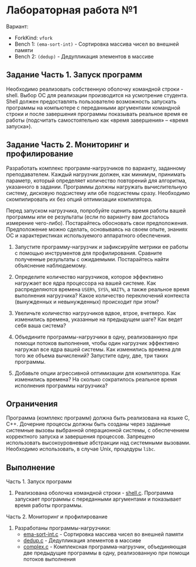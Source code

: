 # Лабораторная работа №1

Вариант: 

* ForkKind: `vfork`
* Bench 1: `(ema-sort-int)` - Сортировка массива чисел во внешней памяти
* Bench 2: `(dedup)` - Дедупликация элементов в массиве

## Задание Часть 1. Запуск программ

Необходимо реализовать собственную оболочку командной строки - shell. Выбор ОС для реализации производится на усмотрение студента. Shell должен предоставлять пользователю возможность запускать программы на компьютере с переданными аргументами командной строки и после завершения программы показывать реальное время ее работы (подсчитать самостоятельно как «время завершения» – «время запуска»).

## Задание Часть 2. Мониторинг и профилирование

Разработать комплекс программ-нагрузчиков по варианту, заданному преподавателем. Каждый нагрузчик должен, как минимум, принимать параметр, который определяет количество повторений для алгоритма, указанного в задании. Программы должны нагружать вычислительную систему, дисковую подсистему или обе подсистемы сразу. Необходимо скомпилировать их без опций оптимизации компилятора.

Перед запуском нагрузчика, попробуйте оценить время работы вашей программы или ее результаты (если по варианту вам досталось измерение чего-либо). Постарайтесь обосновать свои предположения. Предположение можно сделать, основываясь на своем опыте, знаниях ОС и характеристиках используемого аппаратного обеспечения.

1. Запустите программу-нагрузчик и зафиксируйте метрики ее работы с помощью инструментов для профилирования. Сравните полученные результаты с ожидаемыми. Постарайтесь найти объяснение наблюдаемому.

2. Определите количество нагрузчиков, которое эффективно нагружает все ядра процессора на вашей системе. Как распределяются времена `USER%`, `SYS%`, `WAIT%`, а также реальное время выполнения нагрузчика? Какое количество переключений контекста (вынужденных и невынужденных) происходит при этом?

3. Увеличьте количество нагрузчиков вдвое, втрое, вчетверо. Как изменились времена, указанные на предыдущем шаге? Как ведет себя ваша система?

4. Объедините программы-нагрузчики в одну, реализованную при помощи потоков выполнения, чтобы один нагрузчик эффективно нагружал все ядра вашей системы. Как изменились времена для того же объема вычислений? Запустите одну, две, три таких программы.

5. Добавьте опции агрессивной оптимизации для компилятора. Как изменились времена? На сколько сократилось реальное время исполнения программы нагрузчика?

## Ограничения

Программа (комплекс программ) должна быть реализована на языке C, C++. Дочерние процессы должны быть созданы через заданные системные вызовы выбранной операционной системы, с обеспечением корректного запуска и завершения процессов. Запрещено использовать высокоуровневые абстракции над системными вызовами. Необходимо использовать, в случае Unix, процедуры `libc`.


## Выполнение

Часть 1. Запуск программ

<!-- 1. Реализована оболочка командной строки - add link to main file -->
1. Реализована оболочка командной строки - [shell.c](./src/shell.c). Программа запускает программы с переданными аргументами и показывает время работы программы.

Часть 2. Мониторинг и профилирование

1. Разработаны программы-нагрузчики:
    * [ema-sort-int.c](./src/ema-sort-int.c) - Сортировка массива чисел во внешней памяти
    * [dedup.c](./src/dedup.c) - Дедупликация элементов в массиве
    * [complex.c](./src/complex.c) - Комплексная программа-нагрузчик, объединяющая две предыдущие программы в одну, реализованную при помощи потоков выполнения

    